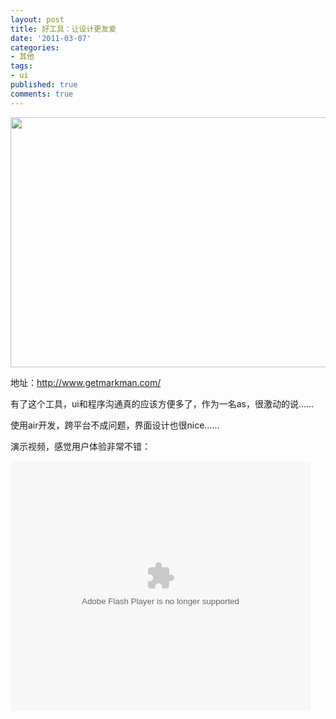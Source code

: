```yaml
---
layout: post
title: 好工具：让设计更友爱
date: '2011-03-07'
categories:
- 其他
tags:
- ui
published: true
comments: true
---
```

<p><p style="text-align: center;"><a href="{{urls.media}}/2011/03/RTX201103071.jpg"><img class="alignnone size-full wp-image-849" title="RTX201103071" src="{{urls.media}}/2011/03/RTX201103071.jpg" alt="" width="600" height="400" /></a></p>
<p style="text-align: left;">地址：<a href="http://www.getmarkman.com/">http://www.getmarkman.com/</a></p>
<p style="text-align: left;">有了这个工具，ui和程序沟通真的应该方便多了，作为一名as，很激动的说……</p>
<p style="text-align: left;">使用air开发，跨平台不成问题，界面设计也很nice……</p>
<p style="text-align: left;">演示视频，感觉用户体验非常不错：</p>
<object width="480" height="400" classid="clsid:d27cdb6e-ae6d-11cf-96b8-444553540000" codebase="http://download.macromedia.com/pub/shockwave/cabs/flash/swflash.cab#version=6,0,40,0" align="middle"><param name="src" value="http://player.youku.com/player.php/Type/Folder/Fid/5324933/Ob/1/Pt/4/sid/XMjQ4NzI5NDg0/v.swf" /><param name="quality" value="high" /><embed width="480" height="400" type="application/x-shockwave-flash" src="http://player.youku.com/player.php/Type/Folder/Fid/5324933/Ob/1/Pt/4/sid/XMjQ4NzI5NDg0/v.swf" quality="high" align="middle" /></object></p>
